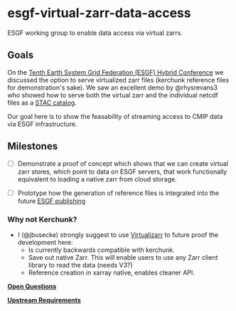 # esgf-virtual-zarr-data-access
ESGF working group to enable data access via virtual zarrs.

## Goals

On the [Tenth Earth System Grid Federation (ESGF) Hybrid Conference](https://drive.google.com/file/d/1A43T3iz_49y5xta4ssBaacyqfiwNMNtO/view) we discussed the option to serve virtualized zarr files (kerchunk reference files for demonstration's sake). We saw an excellent demo by @rhysrevans3 who showed how to serve both the virtual zarr and the individual netcdf files as a [STAC catalog](https://stacspec.org/en). 

Our goal here is to show the feasability of streaming access to CMIP data via ESGF infrastructure.

## Milestones
- [ ] Demonstrate a proof of concept which shows that we can create virtual zarr stores, which point to data on ESGF servers, that work functionally equivalent to loading a native zarr from cloud storage.
- [ ] Prototype how the generation of reference files is integrated into the future [ESGF publishing](https://github.com/ESGF/esg-publisher)


### Why not Kerchunk?
- I (@jbusecke) strongly suggest to use [Virtualizarr](https://github.com/TomNicholas/VirtualiZarr) to future proof the development here:
  - Is currently backwards compatible with kerchunk.
  - Save out native Zarr. This will enable users to use any Zarr client library to read the data (needs V3?)
  - Reference creation in xarray native, enables cleaner API.
 
**[Open Questions](https://github.com/jbusecke/esgf-virtual-zarr-data-access/labels/question)**

**[Upstream Requirements](https://github.com/jbusecke/esgf-virtual-zarr-data-access/labels/upstream)**
